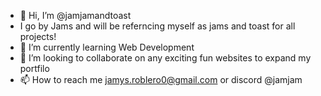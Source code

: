- 👋 Hi, I’m @jamjamandtoast
- I go by Jams and will be referncing myself as jams and toast for all projects!
- 🌱 I’m currently learning Web Development
- 💞️ I’m looking to collaborate on any exciting fun websites to expand my portfilo
- 📫 How to reach me jamys.roblero0@gmail.com or discord @jamjam

<!---
jamjamandtoast/jamjamandtoast is a ✨ special ✨ repository because its `README.md` (this file) appears on your GitHub profile.
You can click the Preview link to take a look at your changes.
--->
